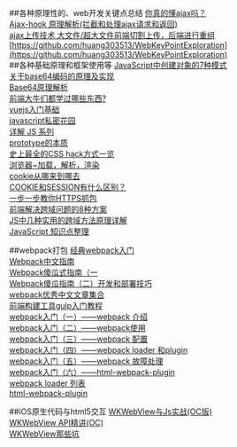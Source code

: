 ##各种原理性的、web开发关键点总结
[你真的懂ajax吗？](https://gold.xitu.io/post/587f8dbd570c3522011c0f59)</br>
[Ajax-hook 原理解析(拦截和处理ajax请求和返回)](http://www.jianshu.com/p/7337ac624b8e)</br>
[ajax上传技术 大文件/超大文件前端切割上传，后端进行重组](http://www.cnblogs.com/GerryOfZhong/p/6295211.html)</br>
[https://github.com/huang303513/WebKeyPointExploration](https://github.com/huang303513/WebKeyPointExploration)</br>
##各种基础原理和框架使用等
[JavaScript中创建对象的7种模式](https://zhuanlan.zhihu.com/p/23226652)</br>
[关于base64编码的原理及实现](http://www.cnblogs.com/hongru/archive/2012/01/14/2321397.html)</br>
[Base64原理解析](http://mp.weixin.qq.com/s?__biz=MzAwNjI5MTYyMw==&mid=2651493342&idx=1&sn=5b559b4c90622ba35a6f19fce316d57d&chksm=80f19a16b786130016f907d6f8c7384c7fa170aebdb419e6c187159747f66d43b583e02bdb1d&mpshare=1&scene=23&srcid=1110TlP4r47xyYuwH8Rob14e#rd)</br>
[前端大牛们都学过哪些东西?](http://www.zhihu.com/question/22146521/answer/94842197)</br>
[vuejs入门基础](http://www.imooc.com/learn/694)</br>
[javascript私密花园](http://bonsaiden.github.io/JavaScript-Garden/zh/)</br>
[详解 JS 系列](https://segmentfault.com/bookmark/1230000002226575)</br>
[prototype的本质](http://www.qdfuns.com/notes/17398/35b250e9b392675c44f4f0cd833b72c8.html)</br>
[史上最全的CSS hack方式一览](http://blog.csdn.net/freshlover/article/details/12132801)</br>
[浏览器~加载，解析，渲染](http://www.jianshu.com/p/e141d1543143)</br>
[cookie从哪来到哪去](https://gold.xitu.io/post/584e1f5361ff4b006cd15698)</br>
[COOKIE和SESSION有什么区别？](https://www.zhihu.com/question/19786827)</br>
[一步一步教你HTTPS抓包](https://gold.xitu.io/post/584b711d8e450a006c586ca6)</br>
[前端解决跨域问题的8种方案](http://web.jobbole.com/88524/)</br>
[JS中几种实用的跨域方法原理详解](http://web.jobbole.com/88525/?utm_source=blog.jobbole.com&utm_medium=relatedPosts)</br>
[JavaScript 知识点整理](https://zhuanlan.zhihu.com/p/23357404)</br>

##webpack打包
[经典webpack入门](http://www.tuicool.com/articles/ZjemEbJ)</br>
[Webpack中文指南](http://wiki.jikexueyuan.com/project/webpack-handbook/)</br>
[Webpack傻瓜式指南（一](https://zhuanlan.zhihu.com/p/20367175)</br>
[Webpack傻瓜指南（二）开发和部署技巧](https://zhuanlan.zhihu.com/p/20397902)</br>
[webpack优秀中文文章集合](https://github.com/webpack-china/awesome-webpack-cn)</br>
[前端构建工具gulp入门教程](https://segmentfault.com/a/1190000000372547)</br>
[webpack入门（一）——webpack 介绍](http://blog.csdn.net/keliyxyz/article/details/51571386)</br>
[webpack入门（二）——webpack使用](http://blog.csdn.net/keliyxyz/article/details/51577905)</br>
[webpack入门（三）——webpack 配置](http://blog.csdn.net/keliyxyz/article/details/51527476)</br>
[webpack入门（四）——webpack loader 和plugin](http://blog.csdn.net/keliyxyz/article/details/51579078)</br>
[webpack入门（五）——webpack 故障处理](http://blog.csdn.net/keliyxyz/article/details/51579983)</br>
[webpack入门（六）——html-webpack-plugin](http://blog.csdn.net/keliyxyz/article/details/51513114)</br>
[webpack loader 列表](http://blog.csdn.net/keliyxyz/article/details/51649429)</br>
[html-webpack-plugin](http://www.8dou5che.com/2016/12/22/html-webpack-plugin/)</br>

##iOS原生代码与html5交互
[WKWebView与Js实战(OC版)](http://www.henishuo.com/wkwebview-js-h5-oc/?utm_source=tuicool&utm_medium=referral)<br/>
[WKWebView API精讲(OC)](http://www.henishuo.com/wkwebview-objc/?utm_source=tuicool&utm_medium=referral)<br/>
[WKWebView那些坑](http://mp.weixin.qq.com/s?__biz=MzA3NTYzODYzMg==&mid=2653578513&idx=1&sn=961bf5394eecde40a43060550b81b0bb&chksm=84b3b716b3c43e00ee39de8cf12ff3f8d475096ffaa05de9c00ff65df62cd73aa1cff606057d&mpshare=1&scene=23&srcid=0119VtvRXXpX8zD7Hon2AcE0#rd)</br>



